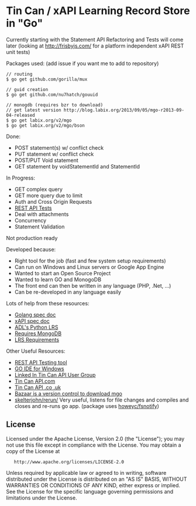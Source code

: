 Tin Can / xAPI Learning Record Store in "Go"
=============================================

Currently starting with the Statement API
Refactoring and Tests will come later (looking at http://frisbyjs.com/ for a platform independent xAPI REST unit tests)

Packages used: (add issue if you want me to add to repository)
```
// routing
$ go get github.com/gorilla/mux

// guid creation
$ go get github.com/nu7hatch/gouuid

// monogdb (requires bzr to download)
// get latest version http://blog.labix.org/2013/09/05/mgo-r2013-09-04-released
$ go get labix.org/v2/mgo
$ go get labix.org/v2/mgo/bson
```
Done:
* POST statement(s) w/ conflict check
* PUT statement w/ conflict check
* POST/PUT Void statement
* GET statement by voidStatementId and StatementId

In Progress:
* GET complex query
* GET more query due to limit
* Auth and Cross Origin Requests
* [REST API Tests](https://github.com/MonkoftheFunk/LRS_Validator)
* Deal with attachments
* Concurrency
* Statement Validation

Not production ready

Developed because:
* Right tool for the job (fast and few system setup requirements)
* Can run on Windows and Linux servers or Google App Engine
* Wanted to start an Open Source Project
* Wanted to learn GO and MonogoDB
* The front end can then be written in any language (PHP, .Net, ...)
* Can be re-developed in any language easily

Lots of help from these resources:
* [Golang spec doc](http://golang.org/ref/spec)
* [xAPI spec doc](https://github.com/adlnet/xAPI-Spec/blob/master/xAPI.md)
* [ADL's Python LRS](https://github.com/adlnet/ADL_LRS)
* [Requires MongoDB](http://www.mongodb.org/)
* [LRS Requirements](https://github.com/creighton/try_git/blob/master/lrs_requirements.md)

Other Useful Resources:
* [REST API Testing tool](http://www.getpostman.com/)
* [GO IDE for Windows](http://www.zeusedit.com/)
* [Linked In Tin Can API User Group](http://www.linkedin.com/groups/Tin-Can-API-User-Group-4525548)
* [Tin Can API.com](http://tincanapi.com/)
* [Tin Can API .co .uk](http://tincanapi.co.uk/)
* [Bazaar is a version control to download mgo](http://bazaar.canonical.com/en/)
* [skelterjohn/rerun/](https://github.com/skelterjohn/rerun) Very useful, listens for file changes and compiles and closes and re-runs go app. (package uses [howeyc/fsnotify](https://github.com/howeyc/fsnotify))
## License

   Licensed under the Apache License, Version 2.0 (the "License");
   you may not use this file except in compliance with the License.
   You may obtain a copy of the License at

       http://www.apache.org/licenses/LICENSE-2.0

   Unless required by applicable law or agreed to in writing, software
   distributed under the License is distributed on an "AS IS" BASIS,
   WITHOUT WARRANTIES OR CONDITIONS OF ANY KIND, either express or implied.
   See the License for the specific language governing permissions and
   limitations under the License.
